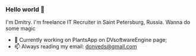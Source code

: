 ### Hello world 👋

I'm Dmitry. I'm freelance IT Recruiter in Saint Petersburg, Russia. Wanna do some magic 

- 🔭 Currently working on PlantsApp on DVsoftwareEngine page;
- 📫 Always reading my email: donveds@gmail.com
